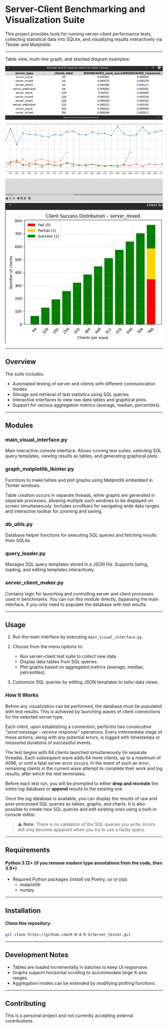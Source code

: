 # Server-Client Benchmarking and Visualization Suite

This project provides tools for running server-client performance tests, collecting statistical data into SQLite, and visualizing results interactively via Tkinter and Matplotlib.

---
Table view, multi-line graph, and stacked diagram examples:

![table](images/table.png)
![graph](images/graph.png)
![diagram](images/diagram.png)

---
## Overview

The suite includes:

- Automated testing of server and clients with different communication modes.
- Storage and retrieval of test statistics using SQL queries.
- Interactive interfaces to view raw data tables and graphical plots.
- Support for various aggregation metrics (average, median, percentiles).

---

## Modules

### main_visual_interface.py

Main interactive console interface.
Allows running test suites, selecting SQL query templates, viewing results as tables, and generating graphical plots.

### graph_matplotlib_tkinter.py

Functions to make tables and plot graphs using Matplotlib embedded in Tkinter windows.

Table creation occurs in separate threads, while graphs are generated in separate processes, allowing multiple such windows to be displayed on screen simultaneously.
Includes scrollbars for navigating wide data ranges and interactive toolbar for zooming and saving.

### db_utils.py

Database helper functions for executing SQL queries and fetching results from SQLite.

### query_loader.py

Manages SQL query templates stored in a JSON file.
Supports listing, loading, and editing templates interactively.

### server_client_maker.py

Contains logic for launching and controlling server and client processes used in benchmarks. You can run this module directly, bypassing the main interface, if you only need to populate the database with test results.

---

## Usage

1. Run the main interface by executing `main_visual_interface.py`.

2. Choose from the menu options to:
   - Run server-client test suite to collect new data.
   - Display data tables from SQL queries.
   - Plot graphs based on aggregated metrics (average, median, percentiles).

3. Customize SQL queries by editing JSON templates to tailor data views.

### How It Works

Before any visualization can be performed, the database must be populated with test results. This is achieved by launching waves of client connections for the selected server type.

Each client, upon establishing a connection, performs two consecutive *"send message – receive response"* operations. Every intermediate stage of these actions, along with any potential errors, is logged with timestamps or measured durations of successful events.

The test begins with 64 clients launched simultaneously (in separate threads). Each subsequent wave adds 64 more clients, up to a maximum of 4096, or until a fatal server error occurs. In the event of such an error, remaining clients in the current wave attempt to complete their work and log results, after which the test terminates.

Before each test run, you will be prompted to either **drop and recreate** the entire log database or **append** results to the existing one.

Once the log database is available, you can display the results of raw and post-processed SQL queries as tables, graphs, and charts. It is also possible to create new SQL queries and edit existing ones using a built-in console editor.

> ⚠️ **Note**: There is no validation of the SQL queries you write. Errors will only become apparent when you try to use a faulty query.

---

## Requirements

#### Python 3.12+ (if you remove modern type annotations from the code, then 3.9+)

- Required Python packages (install via Poetry, uv or pip):
  - matplotlib
  - numpy

---

## Installation

#### Clone this repository:
   ```bash
   git clone https://github.com/K-N-A-R-G/Server_tester.git
```
---

## Development Notes

- Tables are loaded incrementally in batches to keep UI responsive.
- Graphs support horizontal scrolling to accommodate large X-axis ranges.
- Aggregation modes can be extended by modifying plotting functions.
---
## Contributing

This is a personal project and not currently accepting external contributions.
